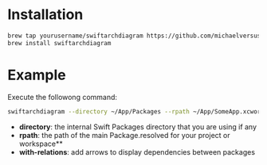 # Installation
```bash
brew tap yourusername/swiftarchdiagram https://github.com/michaelversus/SwiftArchDiagram
brew install swiftarchdiagram
```
# Example
Execute the followong command:
```bash
swiftarchdiagram --directory ~/App/Packages --rpath ~/App/SomeApp.xcworkspace/xcshareddata/swiftpm/Package.resolved --with-relations
```
- **directory**: the internal Swift Packages directory that you are using if any
- **rpath**: the path of the main Package.resolved for your project or workspace**
- **with-relations**: add arrows to display dependencies between packages

